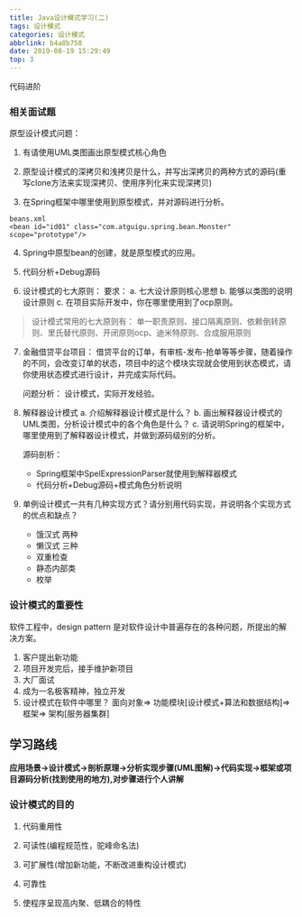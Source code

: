 ```yaml
---
title: Java设计模式学习(二)
tags: 设计模式
categories: 设计模式
abbrlink: b4a8b758
date: 2019-08-19 15:29:49
top: 3
---
```

代码进阶
<!--more-->
### 相关面试题
原型设计模式问题：
1. 有请使用UML类图画出原型模式核心角色

2. 原型设计模式的深拷贝和浅拷贝是什么，并写出深拷贝的两种方式的源码(重写clone方法来实现深拷贝、使用序列化来实现深拷贝)

3. 在Spring框架中哪里使用到原型模式，并对源码进行分析。
```
beans.xml
<bean id="id01" class="com.atguigu.spring.bean.Monster" scope="prototype"/>
```

4. Spring中原型bean的创建，就是原型模式的应用。

5. 代码分析+Debug源码

6. 设计模式的七大原则：
  要求：
  a. 七大设计原则核心思想
  b. 能够以类图的说明设计原则
  c. 在项目实际开发中，你在哪里使用到了ocp原则。

> 设计模式常用的七大原则有：
  单一职责原则、接口隔离原则、依赖倒转原则、里氏替代原则、开闭原则ocp、迪米特原则、合成服用原则


7. 金融借贷平台项目：
   借贷平台的订单，有审核-发布-抢单等等步骤，随着操作的不同，会改变订单的状态，项目中的这个模块实现就会使用到状态模式，请你使用状态模式进行设计，并完成实际代码。

   问题分析：
      设计模式，实际开发经验。
8. 解释器设计模式
    a. 介绍解释器设计模式是什么？
    b. 画出解释器设计模式的UML类图，分析设计模式中的各个角色是什么？
    c. 请说明Spring的框架中，哪里使用到了解释器设计模式，并做到源码级别的分析。

    源码剖析：
    - Spring框架中SpelExpressionParser就使用到解释器模式
    - 代码分析+Debug源码+模式角色分析说明

9. 单例设计模式一共有几种实现方式？请分别用代码实现，并说明各个实现方式的优点和缺点？
   - 饿汉式 两种
   - 懒汉式 三种
   - 双重检查 
   - 静态内部类
   - 枚举

### 设计模式的重要性
   软件工程中，design pattern 是对软件设计中普遍存在的各种问题，所提出的解决方案。
 1. 客户提出新功能
 2. 项目开发完后，接手维护新项目
 3. 大厂面试
 4. 成为一名极客精神，独立开发
 5. 设计模式在软件中哪里？ 面向对象=> 功能模块[设计模式+算法和数据结构]=> 框架=> 架构[服务器集群]

## 学习路线
**应用场景->设计模式->剖析原理->分析实现步骤(UML图解)->代码实现->框架或项目源码分析(找到使用的地方),对步骤进行个人讲解**
### 设计模式的目的
1. 代码重用性

2. 可读性(编程规范性，驼峰命名法)

3. 可扩展性(增加新功能，不断改进重构设计模式)

4. 可靠性

5. 使程序呈现高内聚、低耦合的特性


